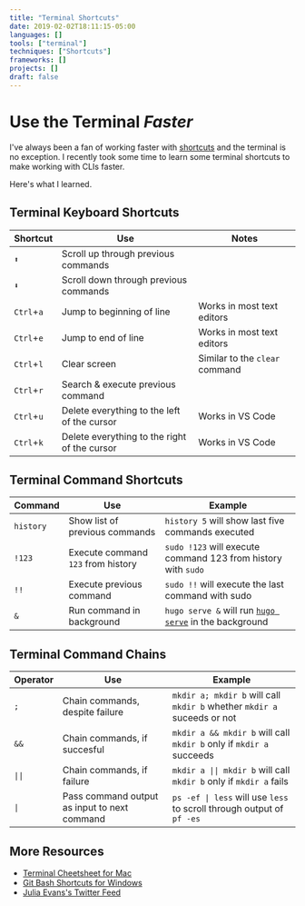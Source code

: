 ```yaml
---
title: "Terminal Shortcuts"
date: 2019-02-02T18:11:15-05:00
languages: []
tools: ["terminal"]
techniques: ["Shortcuts"]
frameworks: []
projects: []
draft: false
---
```


# Use the Terminal _Faster_

I've always been a fan of working faster with [shortcuts](/techniques/shortcuts/) and the terminal is no exception. I recently took some time to learn some terminal shortcuts to make working with CLIs faster. 

Here's what I learned.

## Terminal Keyboard Shortcuts

| Shortcut   | Use                                          | Notes                          |
| ---------- | -------------------------------------------- | ------------------------------ |
| `⬆`        | Scroll up through previous commands          |                                |
| `⬇`        | Scroll down through previous commands        |                                |
| `Ctrl`+`a` | Jump to beginning of line                    | Works in most text editors     |
| `Ctrl`+`e` | Jump to end of line                          | Works in most text editors     |
| `Ctrl`+`l` | Clear screen                                 | Similar to the `clear` command |
| `Ctrl`+`r` | Search & execute previous command            |                                |
| `Ctrl`+`u` | Delete everything to the left of the cursor  | Works in VS Code               |
| `Ctrl`+`k` | Delete everything to the right of the cursor | Works in VS Code               |

## Terminal Command Shortcuts

| Command   | Use                                | Example                                                                |
| --------- | ---------------------------------- | ---------------------------------------------------------------------- |
| `history` | Show list of previous commands     | `history 5` will show last five commands executed                      |
| `!123`    | Execute command `123` from history | `sudo !123` will execute command 123 from history with `sudo`          |
| `!!`      | Execute previous command           | `sudo !!` will execute the last command with sudo                      |
| `&`       | Run command in background          | `hugo serve &` will run [`hugo serve`](/tools/hugo/) in the background |

## Terminal Command Chains

| Operator                  | Use                                          | Example                                                                               |
| ------------------------- | -------------------------------------------- | ------------------------------------------------------------------------------------- |
| `;`                       | Chain commands, despite failure              | `mkdir a; mkdir b` will call `mkdir b` whether `mkdir a` suceeds or not               |
| `&&`                      | Chain commands, if succesful                 | `mkdir a && mkdir b` will call `mkdir b` only if `mkdir a` succeeds                   |
| <code>&#124;&#124;</code> | Chain commands, if failure                   | <code>mkdir a &#124;&#124; mkdir b</code> will call `mkdir b` only if `mkdir a` fails |
| <code>&#124;</code>       | Pass command output as input to next command | <code>ps -ef &#124; less</code> will use `less` to scroll through output of `pf -es`             |

## More Resources

* [Terminal Cheetsheet for Mac](https://github.com/0nn0/terminal-mac-cheatsheet)
* [Git Bash Shortcuts for Windows](https://gist.github.com/tuxfight3r/60051ac67c5f0445efee)
* [Julia Evans's Twitter Feed](https://twitter.com/b0rk)